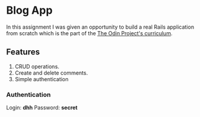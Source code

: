# Blog App

In this assignment I was given an opportunity to build a real Rails application from scratch which is the part of the [The Odin Project's curriculum](https://www.theodinproject.com/paths/full-stack-ruby-on-rails). 

## Features

1. CRUD operations.
2. Create and delete comments. 
3. Simple authentication

### Authentication

Login: **dhh**
Password: **secret**


